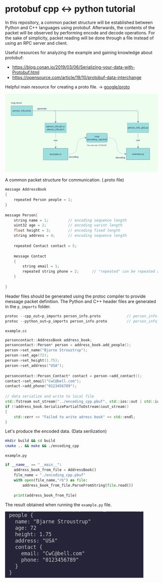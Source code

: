 # protobuf cpp <-> python tutorial

In this repository, a common packet structure will be established between Python and C++ languages using protobuf. Afterwards, the contents of the packet will be observed by performing encode and decode operations. For the sake of simplicity, packet reading will be done through a file instead of using an RPC server and client.

Useful resources for analyzing the example and gaining knowledge about protobuf:

- https://blog.conan.io/2019/03/06/Serializing-your-data-with-Protobuf.html
- https://opensource.com/article/19/10/protobuf-data-interchange

Helpful main resource for creating a proto file. -> [google/proto](https://developers.google.com/protocol-buffers/docs/proto3)

![uml_img](https://github.com/fbasatemur/protobuf_tutorial/blob/main/docs/uml_img.png)

A common packet structure for communication. (.proto file)

```c
message AddressBook
{
    repeated Person people = 1;
}

message Person{
    string name = 1;         // encoding sequence length
    uint32 age = 2;          // encoding varint length
    float height = 3;        // encoding fixed length
    string address = 4;      // encoding sequence length
    
    repeated Contact contact = 5;    

    message Contact
    {
        string email = 1;
        repeated string phone = 2;      // "repeated" can be repeated any number of times (including zero) in a well-formed message. 
    }

}
```


Header files should be generated using the protoc compiler to provide message packet definition.
The Python and C++ header files are generated in the `p_imports` folder.

```cpp
protoc --cpp_out=p_imports person_info.proto            // person_info.pb.h person_info.pb.cc
protoc --python_out=p_imports person_info.proto         // person_info_pb2.py 
```

`example.cc`
```cpp
personcontact::AddressBook address_book;
personcontact::Person* person = address_book.add_people();
person->set_name("Bjarne Stroustrup");
person->set_age(72);
person->set_height(1.75);
person->set_address("USA");

personcontact::Person_Contact* contact = person->add_contact();
contact->set_email("CwC@bell.com");
contact->add_phone("0123456789");

// data serialize and write to local file
std::fstream out_stream("../encoding_cpp.pbuf", std::ios::out | std::ios::trunc | std::ios::binary);
if (!address_book.SerializePartialToOstream(&out_stream))
{
    std::cerr << "Failed to write adress book" << std::endl;
}
```


Let's produce the encoded data. (Data serilization)
```bash
mkdir build && cd build 
cmake .. && make && ./encoding_cpp
```
`example.py`

```python
if __name__ == "__main__":
	address_book_from_file = AddressBook()
	file_name = "./encoding_cpp.pbuf"
	with open(file_name,"rb") as file:
		address_book_from_file.ParseFromString(file.read())

	print(address_book_from_file)
```

The result obtained when running the `example.py` file.

![msg_img](https://github.com/fbasatemur/protobuf_tutorial/blob/main/docs/output_img.png)



